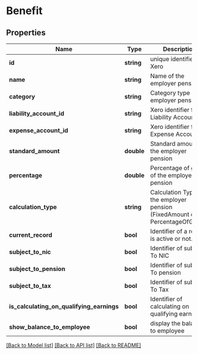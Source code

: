 # Benefit

## Properties
Name | Type | Description | Notes
------------ | ------------- | ------------- | -------------
**id** | **string** | unique identifier in Xero | [optional] 
**name** | **string** | Name of the employer pension | 
**category** | **string** | Category type of the employer pension | 
**liability_account_id** | **string** | Xero identifier for Liability Account | 
**expense_account_id** | **string** | Xero identifier for Expense Account | 
**standard_amount** | **double** | Standard amount of the employer pension | 
**percentage** | **double** | Percentage of gross of the employer pension | 
**calculation_type** | **string** | Calculation Type of the employer pension (FixedAmount or PercentageOfGross). | 
**current_record** | **bool** | Identifier of a record is active or not. | [optional] 
**subject_to_nic** | **bool** | Identifier of subject To NIC | [optional] 
**subject_to_pension** | **bool** | Identifier of subject To pension | [optional] 
**subject_to_tax** | **bool** | Identifier of subject To Tax | [optional] 
**is_calculating_on_qualifying_earnings** | **bool** | Identifier of calculating on qualifying earnings | [optional] 
**show_balance_to_employee** | **bool** | display the balance to employee | [optional] 

[[Back to Model list]](../README.md#documentation-for-models) [[Back to API list]](../README.md#documentation-for-api-endpoints) [[Back to README]](../README.md)


